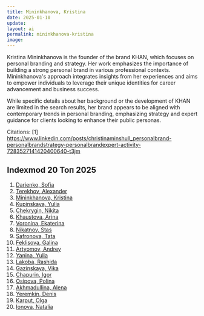 ```yaml
---
title: Mininkhanova, Kristina
date: 2025-01-10
update:
layout: ai
permalink: mininkhanova-kristina
image:
---
```


Kristina Mininkhanova is the founder of the brand KHAN, which focuses on personal branding and strategy. Her work emphasizes the importance of building a strong personal brand in various professional contexts. Mininkhanova's approach integrates insights from her experiences and aims to empower individuals to leverage their unique identities for career advancement and business success.

While specific details about her background or the development of KHAN are limited in the search results, her brand appears to be aligned with contemporary trends in personal branding, emphasizing strategy and expert guidance for clients looking to enhance their public personas.

Citations:
[1] https://www.linkedin.com/posts/christinaminshull_personalbrand-personalbrandstrategy-personalbrandexpert-activity-7283527141420400640-t3jm

## Indexmod 20 Топ 2025

1. [Darienko, Sofia](darienko-sofia)  
2. [Terekhov, Alexander](terekhov-alexander)  
3. [Mininkhanova, Kristina](mininkhanova-kristina)  
4. [Kupinskaya, Yulia](kupinskaya-yulia)  
5. [Chekrygin, Nikita](chekrygin-nikita)  
6. [Khaustova, Arina](khaustova-arina)  
7. [Voronina, Ekaterina](voronina-ekaterina)  
8. [Nikatnov, Stas](nikatnov-stas)  
9. [Safronova, Tata](safronova-tata)  
10. [Feklisova, Galina](feklisova-galina)  
11. [Artyomov, Andrey](artyomov-andrey)  
12. [Yanina, Yulia](yanina-yulia)  
13. [Lakoba, Rashida](lakoba-rashida)  
14. [Gazinskaya, Vika](gazinskaya-vika)  
15. [Chapurin, Igor](chapurin-igor)  
16. [Osipova, Polina](osipova-polina)  
17. [Akhmadullina, Alena](akhmadullina-alena-designer)  
18. [Yeremkin, Denis](yeremkin-denis)  
19. [Karput, Olga](karput-olga)  
20. [Ionova, Natalia](ionova-natalia)  
